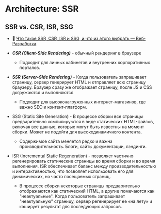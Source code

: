# Architecture: SSR

## SSR vs. CSR, ISR, SSG

- :newspaper: [Что такое SSR, CSR, ISR и SSG, и что из этого выбрать — Веб-Разработка](https://quasi-art.ru/library/it/ssr-csr-isr-ssg-guide)

- ___CSR (Client-Side Rendering)___ - обычный рендеринг в браузере
	- Подходит для личных кабинетов и внутренних корпоративных порталов.

- ___SSR (Server-Side Rendering)___ - Когда пользователь запрашивает страницу, сервер генерирует HTML и отправляет всю страницу браузеру. Браузер сразу же отображает страницу, после JS и CSS догружаются и выполняются.
	- Подходит для высоконагруженных интернет-магазинов, где важно SEO и контент-платформ.

- SSG (Static Site Generation) - В процессе сборки все страницы предварительно компилируются в виде статических HTML-файлов, включая все данные, которые могут быть известны на момент сборки. Может не подойти для высокодинамичного контента.
	- Содержимое сайта меняется редко и важна производительность. Блоги, сайты документации, лэндинги.

- ISR (Incremental Static Regeneration) - позволяет частично регенерировать статические страницы во время сборки и во время выполнения. ISR обеспечивает баланс между производительностью и интерактивностью, что позволяет использовать его для динамических, но часто посещаемых страниц.
	- В процессе сборки некоторые страницы предварительно отображаются как статический HTML, а другие помечаются как "неактуальные". Когда пользователь запрашивает "неактуальную" страницу, сервер регенерирует ее «на лету» и кэширует результат для последующих запросов.

